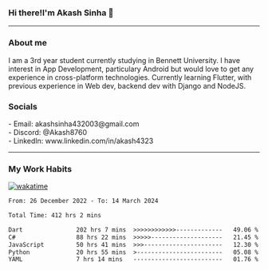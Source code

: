 <h3>Hi there!I'm Akash Sinha 👋</h3>

--- 

<h3>About me</h3>
I am a 3rd year student currently studying in Bennett University. I have interest in App Development, particulary Android but would love to get any experience in cross-platform technologies. Currently learning Flutter, with previous experience in Web dev, backend dev with Django and NodeJS.

<h3>Socials</h3>
 - Email: akashsinha432003@gmail.com<br>
 - Discord: @Akash8760<br>
 - LinkedIn: www.linkedin.com/in/akash4323<br>


---

<h3>My Work Habits</h3>

[![wakatime](https://wakatime.com/badge/user/938b2951-49cf-4810-9b9e-c17cde3d3343.svg)](https://wakatime.com/@938b2951-49cf-4810-9b9e-c17cde3d3343)

<!--START_SECTION:waka-->

```txt
From: 26 December 2022 - To: 14 March 2024

Total Time: 412 hrs 2 mins

Dart               202 hrs 7 mins  >>>>>>>>>>>>-------------   49.06 %
C#                 88 hrs 22 mins  >>>>>--------------------   21.45 %
JavaScript         50 hrs 41 mins  >>>----------------------   12.30 %
Python             20 hrs 55 mins  >------------------------   05.08 %
YAML               7 hrs 14 mins   -------------------------   01.76 %
```

<!--END_SECTION:waka-->

